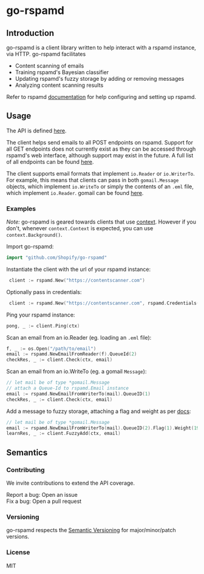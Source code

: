 # go-rspamd

## Introduction <br/>

go-rspamd is a client library written to help interact with a rspamd instance, via HTTP. go-rspamd facilitates
* Content scanning of emails
* Training rspamd's Bayesian classifier
* Updating rspamd's fuzzy storage by adding or removing messages 
* Analyzing content scanning results 

Refer to rspamd [documentation](https://rspamd.com/doc/) for help configuring and setting up rspamd.

## Usage 

The API is defined [here](https://pkg.go.dev/github.com/Shopify/go-rspamd).

The client helps send emails to all POST endpoints on rspamd. Support for all GET endpoints does not currently exist as they can be accessed through rspamd's web interface, although support may exist in the future. A full list of all endpoints can be found [here](https://rspamd.com/doc/architecture/protocol.html). 

The client supports email formats that implement `io.Reader` or `io.WriterTo`. For example, this means that clients can pass in both `gomail.Message` objects, which implement `io.WriteTo` or simply the contents of an `.eml` file, which implement `io.Reader`. gomail can be found [here](https://github.com/go-gomail/gomail).

### Examples

_Note:_ go-rspamd is geared towards clients that use [context](https://golang.org/pkg/context/). However if you don't, whenever `context.Context` is expected, you can use `context.Background()`.

Import go-rspamd:
```go
import "github.com/Shopify/go-rspamd"
```

Instantiate the client with the url of your rspamd instance:
```go
 client := rspamd.New("https://contentscanner.com")
```

Optionally pass in credentials:
```go
 client := rspamd.New("https://contentscanner.com", rspamd.Credentials("username", "password"))
```

Ping your rspamd instance:
```go
pong, _ := client.Ping(ctx)
```

Scan an email from an io.Reader (eg. loading an `.eml` file):
```go
f, _ := os.Open("/path/to/email")
email := rspamd.NewEmailFromReader(f).QueueId(2)
checkRes, _ := client.Check(ctx, email)
```

Scan an email from an io.WriteTo (eg. a gomail `Message`):
```go
// let mail be of type *gomail.Message
// attach a Queue-Id to rspamd.Email instance
email := rspamd.NewEmailFromWriterTo(mail).QueueID(1)
checkRes, _ := client.Check(ctx, email)
```

Add a message to fuzzy storage, attaching a flag and weight as per [docs](https://rspamd.com/doc/architecture/protocol.html#controller-http-endpoints):
```go
// let mail be of type *gomail.Message
email := rspamd.NewEmailFromWriterTo(mail).QueueID(2).Flag(1).Weight(19)
learnRes, _ := client.FuzzyAdd(ctx, email)
```

## Semantics

### Contributing

We invite contributions to extend the API coverage.

Report a bug: Open an issue  
Fix a bug: Open a pull request

### Versioning

go-rspamd respects the [Semantic Versioning](https://semver.org/) for major/minor/patch versions. 

### License

MIT
